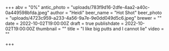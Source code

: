 +++
abv = "0%"
antic_photo = "uploads/783f9d16-2dfe-4aa2-a40c-0a449598bfda.jpeg"
author = "Heidi"
beer_name = "Hot Shot"
beer_photo = "uploads/4723c959-a233-4a56-9a7e-9e0dd049d5c6.jpeg"
brewer = ""
date = 2022-10-02T19:00:00Z
draft = true
publishdate = 2022-10-02T19:00:00Z
thumbnail = ""
title = "I like big putts and I cannot lie"
video = ""

+++
